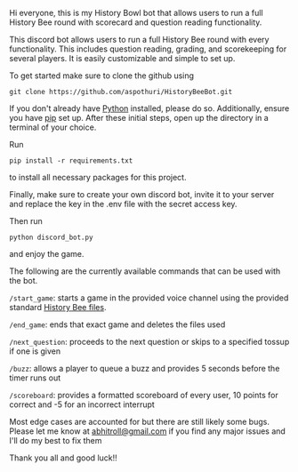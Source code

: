 Hi everyone, this is my History Bowl bot that allows users to run a full History Bee round with scorecard and question reading functionality.

This discord bot allows users to run a full History Bee round with every functionality. This includes question reading, grading, and scorekeeping for several players. It is easily customizable and simple to set up.

To get started make sure to clone the github using

```
git clone https://github.com/aspothuri/HistoryBeeBot.git
```

If you don't already have [Python](https://www.python.org/downloads/) installed, please do so. Additionally, ensure you have [pip](https://pip.pypa.io/en/stable/installation/) set up. After these initial steps, open up the directory in a terminal of your choice.

Run 

```
pip install -r requirements.txt
```

to install all necessary packages for this project.

Finally, make sure to create your own discord bot, invite it to your server and replace the key in the .env file with the secret access key.

Then run 

```
python discord_bot.py
```

and enjoy the game.




The following are the currently available commands that can be used with the bot.

`/start_game`: starts a game in the provided voice channel using the provided standard [History Bee files](https://www.iacompetitions.com/resources-national-history-bee/).

`/end_game`: ends that exact game and deletes the files used

`/next_question`: proceeds to the next question or skips to a specified tossup if one is given

`/buzz`: allows a player to queue a buzz and provides 5 seconds before the timer runs out

`/scoreboard`: provides a formatted scoreboard of every user, 10 points for correct and -5 for an incorrect interrupt


Most edge cases are accounted for but there are still likely some bugs. Please let me know at abhitroll@gmail.com if you find any major issues and I'll do my best to fix them

Thank you all and good luck!!

